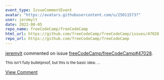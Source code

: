 ```yaml
---
event_type: IssueCommentEvent
avatar: "https://avatars.githubusercontent.com/u/25011573?"
user: jeremylt
date: 2022-08-05
repo_name: freeCodeCamp/freeCodeCamp
html_url: https://github.com/freeCodeCamp/freeCodeCamp/issues/47028
repo_url: https://github.com/freeCodeCamp/freeCodeCamp
---
```


<a href='https://github.com/jeremylt' target='_blank'>jeremylt</a> commented on issue <a href='https://github.com/freeCodeCamp/freeCodeCamp/issues/47028' target='_blank'>freeCodeCamp/freeCodeCamp#47028</a>.

<small>This isn't fully bulletproof, but this is the basic idea:...</small>

<a href='https://github.com/freeCodeCamp/freeCodeCamp/issues/47028' target='_blank'>View Comment</a>